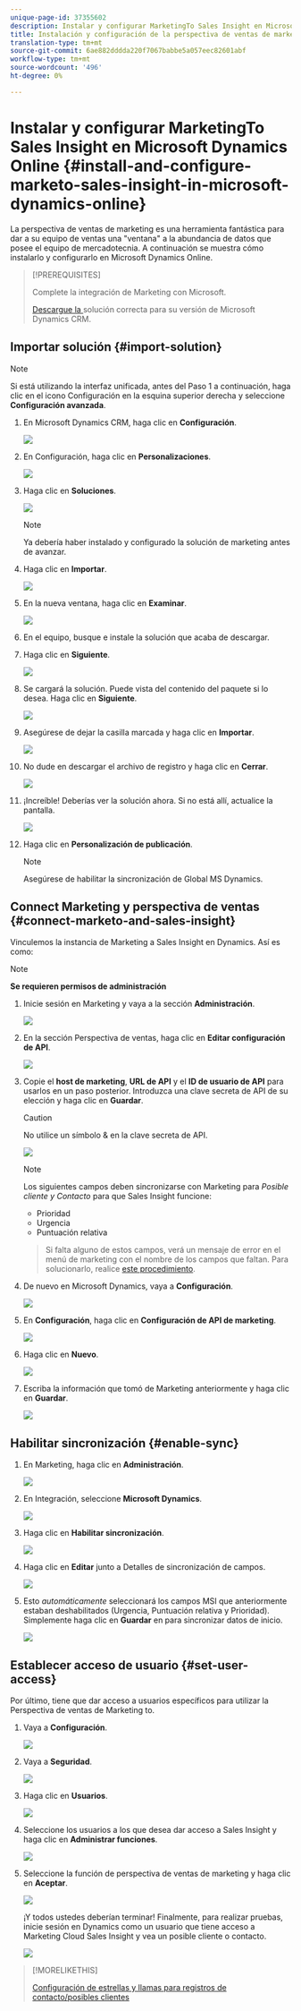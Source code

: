 ```yaml
---
unique-page-id: 37355602
description: Instalar y configurar MarketingTo Sales Insight en Microsoft Dynamics Online - Documentos de marketing - Documentación del producto
title: Instalación y configuración de la perspectiva de ventas de marketing en Microsoft Dynamics Online
translation-type: tm+mt
source-git-commit: 6ae882dddda220f7067babbe5a057eec82601abf
workflow-type: tm+mt
source-wordcount: '496'
ht-degree: 0%

---
```



# Instalar y configurar MarketingTo Sales Insight en Microsoft Dynamics Online {#install-and-configure-marketo-sales-insight-in-microsoft-dynamics-online}

La perspectiva de ventas de marketing es una herramienta fantástica para dar a su equipo de ventas una &quot;ventana&quot; a la abundancia de datos que posee el equipo de mercadotecnia. A continuación se muestra cómo instalarlo y configurarlo en Microsoft Dynamics Online.

>[!PREREQUISITES]
>
>Complete la integración de Marketing con Microsoft.
>
>[Descargue la ](/help/marketo/product-docs/marketo-sales-insight/msi-for-microsoft-dynamics/installing/download-the-marketo-sales-insight-solution-for-microsoft-dynamics.md) solución correcta para su versión de Microsoft Dynamics CRM.

## Importar solución {#import-solution}

>[!NOTE]
>
>Si está utilizando la interfaz unificada, antes del Paso 1 a continuación, haga clic en el icono Configuración en la esquina superior derecha y seleccione **Configuración avanzada**.

1. En Microsoft Dynamics CRM, haga clic en **Configuración**.

   ![](assets/image2014-12-12-9-3a4-3a56-1.png)

1. En Configuración, haga clic en **Personalizaciones**.

   ![](assets/image2015-4-29-14-3a22-3a1-1.png)

1. Haga clic en **Soluciones**.

   ![](assets/image2014-12-12-9-3a5-3a17-1.png)

   >[!NOTE]
   >
   >Ya debería haber instalado y configurado la solución de marketing antes de avanzar.

1. Haga clic en **Importar**.

   ![](assets/image2014-12-12-9-3a5-3a27-1.png)

1. En la nueva ventana, haga clic en **Examinar**.

   ![](assets/image2014-12-12-9-3a5-3a36-1.png)

1. En el equipo, busque e instale la solución que acaba de descargar.

1. Haga clic en **Siguiente**.

   ![](assets/seven.png)

1. Se cargará la solución. Puede vista del contenido del paquete si lo desea. Haga clic en **Siguiente**.

   ![](assets/image2014-12-12-9-3a6-3a10-1.png)

1. Asegúrese de dejar la casilla marcada y haga clic en **Importar**.

   ![](assets/image2014-12-12-9-3a6-3a19-1.png)

1. No dude en descargar el archivo de registro y haga clic en **Cerrar**.

   ![](assets/image2014-12-12-9-3a6-3a29-1.png)

1. ¡Increíble! Deberías ver la solución ahora. Si no está allí, actualice la pantalla.

   ![](assets/eleven.png)

1. Haga clic en **Personalización de publicación**.

   >[!NOTE]
   >
   >Asegúrese de habilitar la sincronización de Global MS Dynamics.

## Connect Marketing y perspectiva de ventas {#connect-marketo-and-sales-insight}

Vinculemos la instancia de Marketing a Sales Insight en Dynamics. Así es como:

>[!NOTE]
>
>**Se requieren permisos de administración**

1. Inicie sesión en Marketing y vaya a la sección **Administración**.

   ![](assets/image2014-12-12-9-3a6-3a50-1.png)

1. En la sección Perspectiva de ventas, haga clic en **Editar configuración de API**.

   ![](assets/image2014-12-12-9-3a7-3a0-1.png)

1. Copie el **host de marketing**, **URL de API** y el **ID de usuario de API** para usarlos en un paso posterior. Introduzca una clave secreta de API de su elección y haga clic en **Guardar**.

   >[!CAUTION]
   >
   >No utilice un símbolo &amp; en la clave secreta de API.

   ![](assets/image2014-12-12-9-3a7-3a9-1.png)

   >[!NOTE]
   >
   >Los siguientes campos deben sincronizarse con Marketing para _Posible cliente y Contacto_ para que Sales Insight funcione:
   >
   >* Prioridad
   >* Urgencia
   >* Puntuación relativa

   >
   >Si falta alguno de estos campos, verá un mensaje de error en el menú de marketing con el nombre de los campos que faltan. Para solucionarlo, realice [este procedimiento](/help/marketo/product-docs/marketo-sales-insight/msi-for-microsoft-dynamics/setting-up-and-using/required-fields-for-syncing-marketo-with-dynamics.md).

1. De nuevo en Microsoft Dynamics, vaya a **Configuración**.

   ![](assets/image2014-12-12-9-3a7-3a25-1.png)

1. En **Configuración**, haga clic en **Configuración de API de marketing**.

   ![](assets/image2014-12-12-9-3a7-3a34-1.png)

1. Haga clic en **Nuevo**.

   ![](assets/image2014-12-12-9-3a8-3a8-1.png)

1. Escriba la información que tomó de Marketing anteriormente y haga clic en **Guardar**.

   ![](assets/image2014-12-12-9-3a8-3a17-1.png)

## Habilitar sincronización {#enable-sync}

1. En Marketing, haga clic en **Administración**.

   ![](assets/enable-one.png)

1. En Integración, seleccione **Microsoft Dynamics**.

   ![](assets/enable-two.png)

1. Haga clic en **Habilitar sincronización**.

   ![](assets/enable-three.png)

1. Haga clic en **Editar** junto a Detalles de sincronización de campos.

   ![](assets/enable-four.png)

1. Esto _automáticamente_ seleccionará los campos MSI que anteriormente estaban deshabilitados (Urgencia, Puntuación relativa y Prioridad). Simplemente haga clic en **Guardar** en para sincronizar datos de inicio.

   ![](assets/enable-five.png)

## Establecer acceso de usuario {#set-user-access}

Por último, tiene que dar acceso a usuarios específicos para utilizar la Perspectiva de ventas de Marketing to.

1. Vaya a **Configuración**.

   ![](assets/image2014-12-12-9-3a8-3a34-1.png)

1. Vaya a **Seguridad**.

   ![](assets/image2015-4-29-14-3a56-3a33-1.png)

1. Haga clic en **Usuarios**.

   ![](assets/image2015-4-29-14-3a57-3a46-1.png)

1. Seleccione los usuarios a los que desea dar acceso a Sales Insight y haga clic en **Administrar funciones**.

   ![](assets/image2015-4-29-14-3a59-3a31-1.png)

1. Seleccione la función de perspectiva de ventas de marketing y haga clic en **Aceptar**.

   ![](assets/image2014-12-12-9-3a9-3a22-1.png)

   ¡Y todos ustedes deberían terminar! Finalmente, para realizar pruebas, inicie sesión en Dynamics como un usuario que tiene acceso a Marketing Cloud Sales Insight y vea un posible cliente o contacto.

   ![](assets/image2015-4-29-15-3a2-3a27-1.png)

>[!MORELIKETHIS]
>
>[Configuración de estrellas y llamas para registros de contacto/posibles clientes](/help/marketo/product-docs/marketo-sales-insight/msi-for-microsoft-dynamics/setting-up-and-using/setting-up-stars-and-flames-for-lead-contact-records.md)

